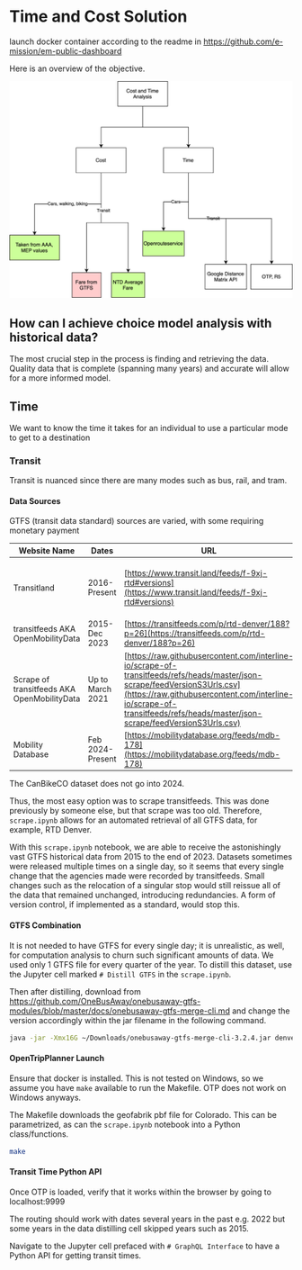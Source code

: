 # Time and Cost Solution

launch docker container according to the readme in
https://github.com/e-mission/em-public-dashboard

Here is an overview of the objective.

![Overview diagram](costtime.svg)

## How can I achieve choice model analysis with historical data?

The most crucial step in the process is finding and retrieving the
data. Quality data that is complete (spanning many years)
and accurate will allow for a more informed model.

## Time

We want to know the time it takes for an individual to use a particular mode
to get to a destination

### Transit

Transit is nuanced since there are many modes such as bus, rail, and tram.

#### Data Sources

GTFS (transit data standard) sources are varied, with some requiring monetary payment

| **Website Name**                            | **Dates**           | **URL**                                                                 | **Paid**                    | **Notes**                  |
|---------------------------------------------|---------------------|-------------------------------------------------------------------------|-----------------------------|----------------------------|
| Transitland                                 | 2016-Present        | [https://www.transit.land/feeds/f-9xj-rtd#versions](https://www.transit.land/feeds/f-9xj-rtd#versions) | Yes Unless Edu Academic Plan          | Does not have historical data without paid plan          |
| transitfeeds AKA OpenMobilityData           | 2015-Dec 2023       | [https://transitfeeds.com/p/rtd-denver/188?p=26](https://transitfeeds.com/p/rtd-denver/188?p=26) | No       | API Deprecated             |
| Scrape of transitfeeds AKA OpenMobilityData | Up to March 2021    | [https://raw.githubusercontent.com/interline-io/scrape-of-transitfeeds/refs/heads/master/json-scrape/feedVersionS3Urls.csv](https://raw.githubusercontent.com/interline-io/scrape-of-transitfeeds/refs/heads/master/json-scrape/feedVersionS3Urls.csv) | No                          |  Does not have recent data                 |
| Mobility Database                           | Feb 2024-Present    | [https://mobilitydatabase.org/feeds/mdb-178](https://mobilitydatabase.org/feeds/mdb-178) | No                          |  Does not have historical data            |

The CanBikeCO dataset does not go into 2024.

Thus, the most easy option was to scrape transitfeeds. This was done previously by someone else,
but that scrape was too old. Therefore, `scrape.ipynb` allows for an automated retrieval
of all GTFS data, for example, RTD Denver.

With this `scrape.ipynb` notebook, we are able to receive the astonishingly vast GTFS historical data from 2015 to the end of 2023. Datasets sometimes were released multiple times on a single
day, so it seems that every single change that the agencies made were recorded by transitfeeds.
Small changes such as the relocation of a singular stop would still reissue all of the data that remained unchanged, introducing redundancies. A form of version control, if implemented as a standard, would stop this.

#### GTFS Combination

It is not needed to have GTFS for every single day; it is unrealistic, as well, for computation
analysis to churn such significant amounts of data. We used only 1 GTFS file for every quarter
of the year. To distill this dataset, use the Jupyter cell marked `# Distill GTFS` in the
`scrape.ipynb`.

Then after distilling, download from 
https://github.com/OneBusAway/onebusaway-gtfs-modules/blob/master/docs/onebusaway-gtfs-merge-cli.md
and change the version accordingly within the jar filename in the following command.

```bash
java -jar -Xmx16G ~/Downloads/onebusaway-gtfs-merge-cli-3.2.4.jar denver/*.zip outputCombined.zip
```

#### OpenTripPlanner Launch

Ensure that docker is installed. This is not tested on Windows, so we assume you
have `make` available to run the Makefile. OTP does not work on Windows anyways.

The Makefile downloads the geofabrik pbf file for Colorado. This can be
parametrized, as can the `scrape.ipynb` notebook into a Python class/functions.

```bash
make
```

#### Transit Time Python API

Once OTP is loaded, verify that it works within the browser by going to
localhost:9999

The routing should work with dates several years in the past e.g. 2022
but some years in the data distilling cell skipped years such as 2015.

Navigate to the Jupyter cell prefaced with `# GraphQL Interface` to have
a Python API for getting transit times.
